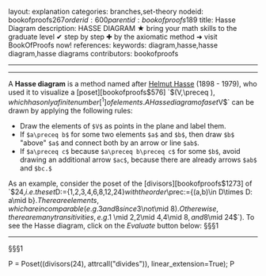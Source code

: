 layout: explanation
categories: branches,set-theory
nodeid: bookofproofs$267
orderid: 600
parentid: bookofproofs$189
title: Hasse Diagram
description: HASSE DIAGRAM ★ bring your math skills to the graduate level ✔ step by step ✚ by the axiomatic method ➜ visit BookOfProofs now!
references: 
keywords: diagram,hasse,hasse diagram,hasse diagrams
contributors: bookofproofs


---


---

A **Hasse diagram** is a method named after [Helmut Hasse](https://mathshistory.st-andrews.ac.uk/Biographies/Hasse/) (1898 - 1979), who used it to visualize a [poset][bookofproofs$576] `$(V,\preceq )$`, which has only a finite number[^1] of elements. A Hasse diagram of a set `$V$` can be drawn by applying the following rules:

* Draw the elements of `$V$` as points in the plane and label them.
* If `$a\preceq b$` for some two elements `$a$` and `$b$`, then draw `$b$` "above" `$a$` and connect both by an arrow or line `$ab$`.
* If `$a\preceq c$` because `$a\preceq b\preceq c$` for some `$b$`, avoid drawing an additional arrow `$ac$`, because there are already arrows `$ab$` and `$bc.$` 
 

As an example, consider the poset of the [divisors][bookofproofs$1273]  of `$24,$` i.e. the set `$D:=\{1,2,3,4,6,8,12,24\}$` with the order `$\prec:=\{(a,b)\in D\times D: a\mid b\}$`. There are elements, which are incomparable (e.g. `$3$` and `$8$` since `$3\not\mid 8$`). Otherewise, there are many transitivities, e.g. `$1 \mid 2$`, `$2\mid 4$`, `$4\mid 8$`, and `$8\mid 24$`). To see the Hasse diagram, click on the _Evaluate_ button below: 
§§§1

[^1]: We will define later on what "finite" means in a strict mathematical manner. For the time being, it is sufficient to rely on the meaning of this word in the English language.

---

§§§1
<div class='sage'>
P = Poset((divisors(24), attrcall("divides")), linear_extension=True); P
</div>
